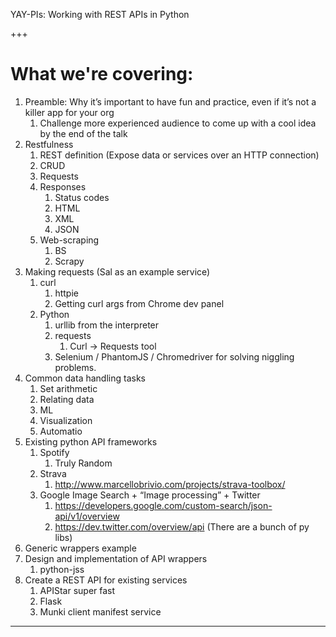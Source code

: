 YAY-PIs: Working with REST APIs in Python

+++

#  What we're covering:
1.  Preamble: Why it’s important to have fun and practice, even if it’s not a killer app for your org
    1.  Challenge more experienced audience to come up with a cool idea by the end of the talk
1.  Restfulness
    1.  REST definition (Expose data or services over an HTTP connection)
    1.  CRUD
    1.  Requests
    1.  Responses
        1.  Status codes
        1.  HTML
        1.  XML
        1.  JSON
    1.  Web-scraping
        1.  BS
        1.  Scrapy
1.  Making requests (Sal as an example service)
    1.  curl
        1.  httpie
        1.  Getting curl args from Chrome dev panel
    1.  Python
        1.  urllib from the interpreter
        1.  requests
            1.  Curl -> Requests tool
        1.  Selenium / PhantomJS / Chromedriver for solving niggling problems.
1.  Common data handling tasks
    1.  Set arithmetic
    1.  Relating data
    1.  ML
    1.  Visualization
    1.  Automatio
1.  Existing python API frameworks
    1.  Spotify
        1.  Truly Random
    1.  Strava
        1.  http://www.marcellobrivio.com/projects/strava-toolbox/
    1.  Google Image Search + “Image processing” + Twitter
        1.  https://developers.google.com/custom-search/json-api/v1/overview
        1.  https://dev.twitter.com/overview/api (There are a bunch of py libs)
1.  Generic wrappers example
1.  Design and implementation of API wrappers
    1.  python-jss
1.  Create a REST API for existing services
    1.  APIStar super fast
    1.  Flask
    1.  Munki client manifest service

---